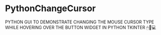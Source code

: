 # PythonChangeCursor
PYTHON GUI TO DEMONSTRATE CHANGING THE MOUSE CURSOR TYPE WHILE HOVERING OVER THE BUTTON WIDGET IN PYTHON TKINTER 🖱🐍💻
